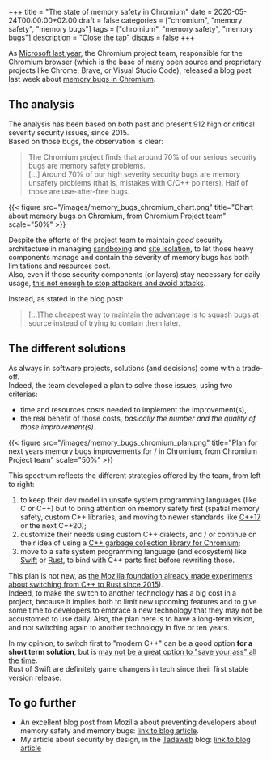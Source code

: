 +++
title = "The state of memory safety in Chromium"
date = 2020-05-24T00:00:00+02:00
draft = false
categories = ["chromium", "memory safety", "memory bugs"]
tags = ["chromium", "memory safety", "memory bugs"]
description = "Close the tap"
disqus = false
+++

As [Microsoft last year](https://medium.com/tadaweb/security-by-design-a-brief-introduction-to-rust-378060e45038), the Chromium project team, responsible for the Chromium browser (which is the base of many open source and proprietary projects like Chrome, Brave, or Visual Studio Code), released a blog post last week about [memory bugs in Chromium](https://www.chromium.org/Home/chromium-security/memory-safety).

## The analysis

The analysis has been based on both past and present 912 high or critical severity security issues, since 2015.  
Based on those bugs, the observation is clear:

> The Chromium project finds that around 70% of our serious security bugs are memory safety problems.  
[...] Around 70% of our high severity security bugs are memory unsafety problems (that is, mistakes with C/C++ pointers). Half of those are use-after-free bugs.

{{< figure src="/images/memory_bugs_chromium_chart.png" title="Chart about memory bugs on Chromium, from Chromium Project team" scale="50%" >}}

Despite the efforts of the project team to maintain *good* security architecture in managing [sandboxing](https://chromium.googlesource.com/chromium/src/+/master/docs/design/sandbox.md) and [site isolation](https://www.chromium.org/Home/chromium-security/site-isolation), to let those heavy components manage and contain the severity of memory bugs has both limitations and resources cost.  
Also, even if those security components (or layers) stay necessary for daily usage, [this not enough to stop attackers and avoid attacks](https://googleprojectzero.blogspot.com/2020/02/escaping-chrome-sandbox-with-ridl.html).

Instead, as stated in the blog post:

> [...]The cheapest way to maintain the advantage is to squash bugs at source instead of trying to contain them later.

## The different solutions

As always in software projects, solutions (and decisions) come with a trade-off.  
Indeed, the team developed a plan to solve those issues, using two criterias:

* time and resources costs needed to implement the improvement(s),
* the real benefit of those costs, *basically the number and the quality of those improvement(s)*.

{{< figure src="/images/memory_bugs_chromium_plan.png" title="Plan for next years  memory bugs improvements for / in Chromium, from Chromium Project team" scale="50%" >}}

This spectrum reflects the different strategies offered by the team, from left to right:

1. to keep their dev model in unsafe system programming languages (like C or C++) but to bring attention on memory safety first (spatial memory safety, custom C++ libraries, and moving to newer standards like [C++17](https://en.cppreference.com/w/cpp/17) or the next C++20);  
2. customize their needs using custom C++ dialects, and / or continue on their idea of using a [C++ garbage collection library for Chromium](https://docs.google.com/document/d/1Cv2IcsiokkGc2K_5FBTDKekNzTn3iTEUyi9fDOud9wU/edit#heading=h.i5ibcxqde9h2);
3. move to a safe system programming language (and ecosystem) like [Swift](https://developer.apple.com/swift/) or [Rust](https://www.rust-lang.org/), to bind with C++ parts first before rewriting those.

This plan is not new, as [the Mozilla foundation already made experiments about switching from C++ to Rust since 2015](https://wiki.mozilla.org/Oxidation)).  
Indeed, to make the switch to another technology has a big cost in a project, because it implies both to limit new upcoming features and to give some time to developers to embrace a new technology that they may not be accustomed to use daily.
Also, the plan here is to have a long-term vision, and not switching again to another technology in five or ten years.

In my opinion, to switch first to "modern C++" can be a good option **for a short term solution**, but is [may not be a great option to "save your ass" all the time](https://alexgaynor.net/2019/04/21/modern-c++-wont-save-us/).  
Rust of Swift are definitely game changers in tech since their first stable version release.

## To go further

* An excellent blog post from Mozilla about preventing developers about memory safety and memory bugs: [link to blog article](https://hacks.mozilla.org/2019/01/fearless-security-memory-safety/).  
* My article about security by design, in the [Tadaweb](https://www.tadaweb.com) blog: [link to blog article](https://medium.com/tadaweb/security-by-design-a-brief-introduction-to-rust-378060e45038)
